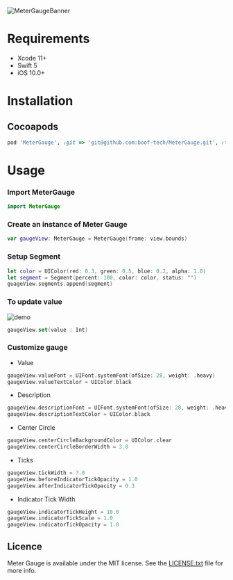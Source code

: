 ![MeterGaugeBanner](https://user-images.githubusercontent.com/35375629/107658858-cd98b580-6c9b-11eb-9542-a26f2061693a.jpg)

# Requirements
- Xcode 11+
- Swift 5
- iOS 10.0+


# Installation


## Cocoapods
```ruby
pod 'MeterGauge', :git => 'git@github.com:boof-tech/MeterGauge.git', :tag => '0.0.5'
```

# Usage

### Import MeterGauge
```swift
import MeterGauge
```

### Create an instance of Meter Gauge
```swift
var gaugeView: MeterGauge = MeterGauge(frame: view.bounds)

```
### Setup Segment
```swift
let color = UIColor(red: 0.3, green: 0.5, blue: 0.2, alpha: 1.0)
let segment = Segment(percent: 100, color: color, status: "")
guageView.segments.append(segment)
```

### To update value
![demo](https://user-images.githubusercontent.com/35375629/107660125-29b00980-6c9d-11eb-831e-a4ee3ea15d81.gif)
```swift
gaugeView.set(value : Int)
```

### Customize gauge

- Value
```swift 
gaugeView.valueFont = UIFont.systemFont(ofSize: 28, weight: .heavy)
gaugeView.valueTextColor = UIColor.black
```
- Description
```swift 
gaugeView.descriptionFont = UIFont.systemFont(ofSize: 28, weight: .heavy)
gaugeView.descriptionTextColor = UIColor.black
```
- Center Circle
```swift 
gaugeView.centerCircleBackgroundColor = UIColor.clear
gaugeView.centerCircleBorderWidth = 3.0
```
- Ticks
```swift 
gaugeView.tickWidth = 7.0
gaugeView.beforeIndicatorTickOpacity = 1.0
gaugeView.afterIndicatorTickOpacity = 0.3
```
- Indicator Tick Width
```swift 
gaugeView.indicatorTickHeight = 10.0
gaugeView.indicatorTickScale = 1.0
gaugeView.indicatorTickOpacity = 1.0
```

## Licence
Meter Gauge is available under the MIT license. See the [LICENSE.txt](https://github.com/boof-tech/MeterGauge/blob/main/LICENSE) file for more info.


